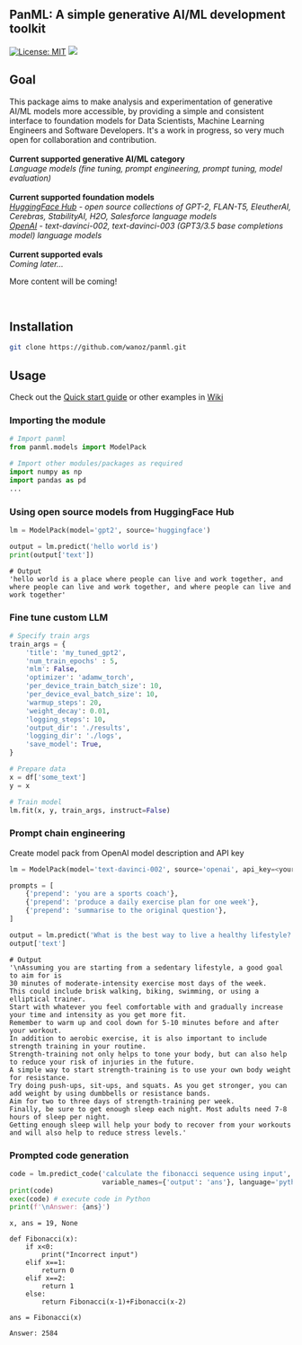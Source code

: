 ## PanML: A simple generative AI/ML development toolkit

[![License: MIT](https://img.shields.io/badge/License-MIT-yellow.svg)](https://opensource.org/licenses/MIT) 
[![](https://dcbadge.vercel.app/api/server/QpquRMDq?compact=true&style=flat)](https://discord.gg/QpquRMDq)

## Goal
This package aims to make analysis and experimentation of generative AI/ML models more accessible, by providing a simple and consistent interface to foundation models for Data Scientists, Machine Learning Engineers and Software Developers. It's a work in progress, so very much open for collaboration and contribution. 
<br><br>
**Current supported generative AI/ML category** <br>
*Language models (fine tuning, prompt engineering, prompt tuning, model evaluation)*
<br><br>
**Current supported foundation models** <br>
*[HuggingFace Hub](https://huggingface.co) - open source collections of GPT-2, FLAN-T5, EleutherAI, Cerebras, StabilityAI, H2O, Salesforce language models* <br>
*[OpenAI](https://openai.com) - text-davinci-002, text-davinci-003 (GPT3/3.5 base completions model) language models*
<br><br>
**Current supported evals** <br>
*Coming later...*

More content will be coming!

<br>

## Installation
```bash
git clone https://github.com/wanoz/panml.git
```

## Usage
Check out the [Quick start guide](https://github.com/Pan-ML/panml/wiki/1.-Quick-start-guide) or other examples in [Wiki](https://github.com/Pan-ML/panml/wiki)

### Importing the module
```python
# Import panml
from panml.models import ModelPack

# Import other modules/packages as required
import numpy as np
import pandas as pd
...
```

### Using open source models from HuggingFace Hub
```python
lm = ModelPack(model='gpt2', source='huggingface')

output = lm.predict('hello world is')
print(output['text'])
```
```
# Output
'hello world is a place where people can live and work together, and where people can live and work together, and where people can live and work together'
```

### Fine tune custom LLM
```python
# Specify train args
train_args = {
    'title': 'my_tuned_gpt2',
    'num_train_epochs' : 5,
    'mlm': False,
    'optimizer': 'adamw_torch',
    'per_device_train_batch_size': 10,
    'per_device_eval_batch_size': 10,
    'warmup_steps': 20,
    'weight_decay': 0.01,
    'logging_steps': 10,
    'output_dir': './results',
    'logging_dir': './logs',
    'save_model': True,
}

# Prepare data
x = df['some_text']
y = x

# Train model
lm.fit(x, y, train_args, instruct=False)
```

### Prompt chain engineering
Create model pack from OpenAI model description and API key
```python
lm = ModelPack(model='text-davinci-002', source='openai', api_key=<your_openai_key>)

prompts = [
    {'prepend': 'you are a sports coach'},
    {'prepend': 'produce a daily exercise plan for one week'},
    {'prepend': 'summarise to the original question'},
]

output = lm.predict('What is the best way to live a healthy lifestyle?', prompt_modifier=prompts, max_tokens=600)
output['text']
```
```
# Output
'\nAssuming you are starting from a sedentary lifestyle, a good goal to aim for is 
30 minutes of moderate-intensity exercise most days of the week. 
This could include brisk walking, biking, swimming, or using a elliptical trainer. 
Start with whatever you feel comfortable with and gradually increase your time and intensity as you get more fit. 
Remember to warm up and cool down for 5-10 minutes before and after your workout. 
In addition to aerobic exercise, it is also important to include strength training in your routine. 
Strength-training not only helps to tone your body, but can also help to reduce your risk of injuries in the future. 
A simple way to start strength-training is to use your own body weight for resistance. 
Try doing push-ups, sit-ups, and squats. As you get stronger, you can add weight by using dumbbells or resistance bands. 
Aim for two to three days of strength-training per week. 
Finally, be sure to get enough sleep each night. Most adults need 7-8 hours of sleep per night. 
Getting enough sleep will help your body to recover from your workouts and will also help to reduce stress levels.'
```

### Prompted code generation
```python
code = lm.predict_code('calculate the fibonacci sequence using input', x=19, 
                       variable_names={'output': 'ans'}, language='python')
print(code)
exec(code) # execute code in Python
print(f'\nAnswer: {ans}')
```
```
x, ans = 19, None

def Fibonacci(x): 
    if x<0: 
        print("Incorrect input") 
    elif x==1: 
        return 0
    elif x==2: 
        return 1
    else: 
        return Fibonacci(x-1)+Fibonacci(x-2) 

ans = Fibonacci(x)

Answer: 2584
```
